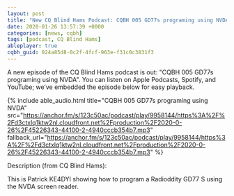 ```yaml
---
layout: post
title: "New CQ Blind Hams Podcast: CQBH 005 GD77s programing using NVDA"
date: 2020-01-26 13:57:39 +0000
categories: [news, cqbh]
tags: [podcast, CQ Blind Hams]
ableplayer: true
cqbh_guid: 024a85d8-0c2f-4fcf-963e-f31c0c3831f3
---
```


A new episode of the CQ Blind Hams podcast is out: "CQBH 005 GD77s programing using NVDA". You can listen on Apple Podcasts, Spotify, and YouTube; we’ve embedded the episode below for easy playback.

{% include able_audio.html title="CQBH 005 GD77s programing using NVDA" src="https://anchor.fm/s/123c50ac/podcast/play/9958144/https%3A%2F%2Fd3ctxlq1ktw2nl.cloudfront.net%2Fproduction%2F2020-0-26%2F45226343-44100-2-4940cccb354b7.mp3" fallback_url="https://anchor.fm/s/123c50ac/podcast/play/9958144/https%3A%2F%2Fd3ctxlq1ktw2nl.cloudfront.net%2Fproduction%2F2020-0-26%2F45226343-44100-2-4940cccb354b7.mp3" %}

Description (from CQ Blind Hams):

<p>This is Patrick KE4DYI showing how to program a Radioddity GD77 S using the NVDA screen reader.&nbsp;</p>
